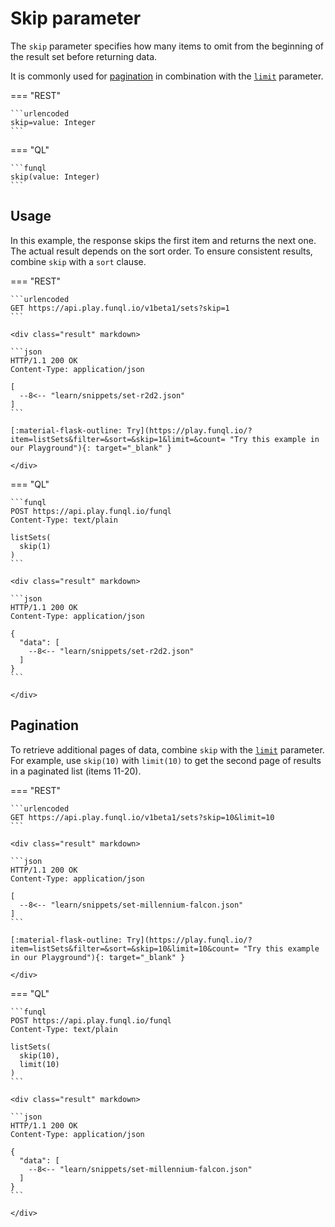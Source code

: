 ﻿# Skip parameter

The `skip` parameter specifies how many items to omit from the beginning of the result set before returning data.

It is commonly used for [pagination](#pagination) in combination with the [`limit`](./limit.md) parameter.

=== "REST"

    ```urlencoded
    skip=value: Integer
    ```

=== "QL"

    ```funql
    skip(value: Integer)
    ```

## Usage

In this example, the response skips the first item and returns the next one. The actual result depends on the sort
order. To ensure consistent results, combine `skip` with a `sort` clause.

=== "REST"

    ```urlencoded
    GET https://api.play.funql.io/v1beta1/sets?skip=1
    ```

    <div class="result" markdown>
    
    ```json
    HTTP/1.1 200 OK
    Content-Type: application/json
    
    [
      --8<-- "learn/snippets/set-r2d2.json"
    ]
    ```

    [:material-flask-outline: Try](https://play.funql.io/?item=listSets&filter=&sort=&skip=1&limit=&count= "Try this example in our Playground"){: target="_blank" }

    </div>

=== "QL"

    ```funql
    POST https://api.play.funql.io/funql
    Content-Type: text/plain

    listSets(
      skip(1)
    )
    ```

    <div class="result" markdown>

    ```json
    HTTP/1.1 200 OK
    Content-Type: application/json

    {
      "data": [
        --8<-- "learn/snippets/set-r2d2.json"
      ]
    }
    ```

    </div>

## Pagination

To retrieve additional pages of data, combine `skip` with the [`limit`](./limit.md) parameter. For example, use
`skip(10)` with `limit(10)` to get the second page of results in a paginated list (items 11-20).

=== "REST"

    ```urlencoded
    GET https://api.play.funql.io/v1beta1/sets?skip=10&limit=10
    ```

    <div class="result" markdown>
    
    ```json
    HTTP/1.1 200 OK
    Content-Type: application/json
    
    [
      --8<-- "learn/snippets/set-millennium-falcon.json"
    ]
    ```

    [:material-flask-outline: Try](https://play.funql.io/?item=listSets&filter=&sort=&skip=10&limit=10&count= "Try this example in our Playground"){: target="_blank" }

    </div>

=== "QL"

    ```funql
    POST https://api.play.funql.io/funql
    Content-Type: text/plain

    listSets(
      skip(10),
      limit(10)
    )
    ```

    <div class="result" markdown>

    ```json
    HTTP/1.1 200 OK
    Content-Type: application/json

    {
      "data": [
        --8<-- "learn/snippets/set-millennium-falcon.json"
      ]
    }
    ```

    </div>